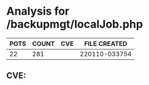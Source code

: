 # Analysis for /backupmgt/localJob.php
| POTS | COUNT | CVE | FILE CREATED |
|---|---|---|---|
| 22 | 281 | | 220110-033754 |

## CVE: 